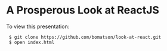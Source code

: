 A Prosperous Look at ReactJS
=======================

To view this presentation:

     $ git clone https://github.com/bomatson/look-at-react.git
     $ open index.html

